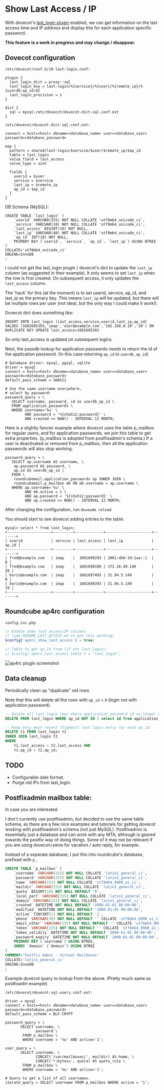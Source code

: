 # Show Last Access / IP 

With dovecot's [last_login plugin](https://doc.dovecot.org/configuration_manual/lastlogin_plugin/) 
enabled, we can get information on the last access time and IP address and display this for each
application specific password.

**This feature is a work in progress and may change / disappear.**

## Dovecot configuration

`/etc/dovecot/conf.d/10-last-login.conf:`

```
plugin {
  last_login_dict = proxy::sql
  last_login_key = last-login/%{service}/%{user}/%{remote_ip}/%{userdb:ap_id:0}
  last_login_precision = s
}

dict {
  sql = mysql:/etc/dovecot/dovecot-dict-sql.conf.ext
}
```

`/etc/dovecot/dovecot-dict-sql.conf.ext:`

```
connect = host=<host> dbname=<database_name> user=<database_user> password=<database_password>

map {
  pattern = shared/last-login/$service/$user/$remote_ip/$ap_id
  table = last_login
  value_field = last_access
  value_type = uint

  fields {
    userid = $user
    service = $service
    last_ip = $remote_ip
    ap_id = $ap_id
  }
}
```

DB Schema (MySQL):

```
CREATE TABLE `last_login` (
	`userid` VARCHAR(255) NOT NULL COLLATE 'utf8mb4_unicode_ci',
	`service` VARCHAR(10) NOT NULL COLLATE 'utf8mb4_unicode_ci',
	`last_access` BIGINT(19) NOT NULL,
	`last_ip` VARCHAR(40) NOT NULL COLLATE 'utf8mb4_unicode_ci',
	`ap_id` INT(10) NOT NULL,
	PRIMARY KEY (`userid`, `service`, `ap_id`, `last_ip`) USING BTREE
)
COLLATE='utf8mb4_unicode_ci'
ENGINE=InnoDB
;
```

I could not get the last_login plugin / dovecot's dict to update the `last_ip`
column (as suggested in their example). It only seems to set `last_ip` when 
the row is first created. On subsequent access, it only updates the `last_access`
column.

The 'hack' for this (at the moment) is to set userid, service, ap_id, and last_ip
as the primary key. This means `last_ip` will be updated, but there will be
multiple rows per user (not ideal, but the only way I could make it work!).

Dovecot dict does something like:

```
INSERT INTO last_login (last_access,service,userid,last_ip,ap_id) VALUES (1681695393,'imap','user@example.com','192.168.0.10','20') ON DUPLICATE KEY UPDATE last_access=1681695393
```

So only last_access is updated on subsequent logins.

Next, the passdb lookup for application passwords needs to return the id of the application password.
(In this case returning `ap_id` to `userdb_ap_id`)

```
# Database driver: mysql, pgsql, sqlite
driver = mysql
connect = host=<host> dbname=<database_name> user=<database_user> password=<database_password>
default_pass_scheme = SHA512

# Use the same username everywhere,
# select by password:
password_query = \
   SELECT username, password, id as userdb_ap_id \
   FROM application_passwords \
   WHERE username='%u' \
         AND password = '%{sha512:password}' \
         AND created >= NOW() - INTERVAL 12 MONTH;
```

Here is a slightly fancier example where dovecot uses the table p_mailbox for regular 
users, and for application passwords, we join this table to get extra properties.
(p_mailbox is adopted from postfixadmin's schema.) If a user is deactivated or 
removed from p_mailbox, then all the application passwords will also stop working.

```
password_query = \
   SELECT ap.username AS username, \
    ap.password AS password, \
    ap.id AS userdb_ap_id \
   FROM \
    roundcubemail.application_passwords ap INNER JOIN \
    roundcubemail.p_mailbox mb ON mb.username = ap.username \
   WHERE ap.username='%u' \
         AND mb.active = 1 \
         AND ap.password = '%{sha512:password}' \
         AND ap.created >= NOW() - INTERVAL 12 MONTH;
```

After changing the configuration, run `doveadm reload`

You should start to see dovecot adding entries to the table:

```
mysql> select * from last_login;
+--------------------+---------+-------------+---------------------+-------+
| userid             | service | last_access | last_ip             | ap_id |
+--------------------+---------+-------------+---------------------+-------+
| fred@example.com   | imap    |  1681699293 | 2001:db8:10:1aa::1  |     0 |
| fred@example.com   | imap    |  1681698108 | 172.16.49.146       |    20 |
| boris@example.com  | imap    |  1681697493 | 31.94.5.149         |     0 |
| boris@example.com  | imap    |  1681698393 | 31.94.5.149         |    19 |
+--------------------+---------+-------------+---------------------+-------+
```

## Roundcube ap4rc configuration

`config.inc.php`

```php
// Enable show last access/IP columns
// (see README_LAST_ACCESS.md to get this working)
$config['ap4rc_show_last_access'] = true;

// Table to get ap_id from (if not last_login):
// $config['ap4rc_last_access_table'] = 'last_login';
```


![ap4rc plugin screenshot](img/ap4rc_last_login.png)

## Data cleanup

Periodically clean up "duplicate" old rows.

Note that this will delete all the rows with `ap_id` = `0` 
(login not with application password).

```sql
-- Delete all last_login rows where application_password id no longer exists:
DELETE FROM last_login WHERE ap_id NOT IN ( select id from application_passwords );

-- Keep only most recent (highest) last login entry for each ap_id:
DELETE t1 FROM last_login t1
INNER JOIN last_login t2 
WHERE 
    t1.last_access < t2.last_access AND 
    t1.ap_id = t2.ap_id;
```

## TODO

- Configurable date format.
- Purge old IPs from last_login.


## Postfixadmin mailbox table:

In case you are interested.

I don't currently use postfixadmin, but decided to use the same table schema, as there
are a few nice examples and tutorials for getting dovecot working with postfixadmin's 
schema (not just MySQL). Postfixadmin is essentially just a database and can work 
with any MTA, although is geared towards the postfix way of doing things. 
Some of it may not be relevant if you are using dovecot+sieve for vacation 
/ auto reply, for example.

Instead of a separate database, I put this into roundcube's database, prefixed
with `p_`.

```sql
CREATE TABLE `p_mailbox` (
	`username` VARCHAR(255) NOT NULL COLLATE 'latin1_general_ci',
	`password` VARCHAR(255) NOT NULL COLLATE 'latin1_general_ci',
	`name` VARCHAR(255) NOT NULL COLLATE 'utf8mb4_0900_ai_ci',
	`maildir` VARCHAR(255) NOT NULL COLLATE 'latin1_general_ci',
	`quota` BIGINT(19) NOT NULL DEFAULT '0',
	`local_part` VARCHAR(255) NOT NULL COLLATE 'latin1_general_ci',
	`domain` VARCHAR(255) NOT NULL COLLATE 'latin1_general_ci',
	`created` DATETIME NOT NULL DEFAULT '2000-01-01 00:00:00',
	`modified` DATETIME NOT NULL DEFAULT '2000-01-01 00:00:00',
	`active` TINYINT(1) NOT NULL DEFAULT '1',
	`phone` VARCHAR(30) NOT NULL DEFAULT '' COLLATE 'utf8mb4_0900_ai_ci',
	`email_other` VARCHAR(255) NOT NULL DEFAULT '' COLLATE 'utf8mb4_0900_ai_ci',
	`token` VARCHAR(255) NOT NULL DEFAULT '' COLLATE 'utf8mb4_0900_ai_ci',
	`token_validity` DATETIME NOT NULL DEFAULT '2000-01-01 00:00:00',
	`password_expiry` DATETIME NOT NULL DEFAULT '2000-01-01 00:00:00',
	PRIMARY KEY (`username`) USING BTREE,
	INDEX `domain` (`domain`) USING BTREE
)
COMMENT='Postfix Admin - Virtual Mailboxes'
COLLATE='latin1_general_ci'
ENGINE=InnoDB
;
```
Example dovecot query to lookup from the above.
(Pretty much same as postfixadm example)

`/etc/dovecot/dovecot-sql-users.conf.ext:` 

```
driver = mysql
connect = host=<host> dbname=<database_name> user=<database_user> password=<database_password>
default_pass_scheme = BLF-CRYPT

password_query = \
       SELECT username, \
              password \
        FROM p_mailbox \
        WHERE username = '%u' AND active='1';

user_query = \
       SELECT username, \
              CONCAT('/var/mailboxes/', maildir) AS home, \
              CONCAT('*:bytes=', quota) AS quota_rule \
        FROM p_mailbox \
        WHERE username = '%u' AND active='1';

# Query to get a list of all usernames.
iterate_query = SELECT username FROM p_mailbox WHERE active = '1';
```
